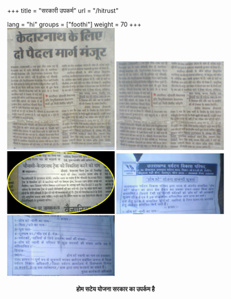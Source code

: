 +++
title = "सरकारी उपकर्म"
url = "/hitrust"

lang = "hi"
groups = ["foothi"]
weight = 70
+++
<img src="/img/news2.jpg" style="width:250px;">
<img src="/img/news3.jpg" style="width:250px;">
<img src="/img/news1.png" style="width:250px;">
<img src="/img/news4.jpg" style="width:250px;">
<img src="/img/news5.jpg" style="width:250px;">
</div>
<div role="main" class="ui-content" style="text-align:center;">
<h4>होम सटेय योजना सरकार का उपर्कम है </h4>

